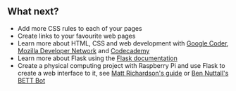 ## What next?

- Add more CSS rules to each of your pages
- Create links to your favourite web pages
- Learn more about HTML, CSS and web development with [Google Coder](https://projects.raspberrypi.org/en/projects/coder-html-css-lessons/), [Mozilla Developer Network](https://developer.mozilla.org/en-US/Learn) and [Codecademy](https://www.codecademy.com/en/tracks/web)
- Learn more about Flask using the [Flask documentation](http://flask.pocoo.org/docs)
- Create a physical computing project with Raspberry Pi and use Flask to create a web interface to it, see [Matt Richardson's guide](http://mattrichardson.com/Raspberry-Pi-Flask/index.html) or [Ben Nuttall's BETT Bot](https://github.com/bennuttall/bett-bot)

